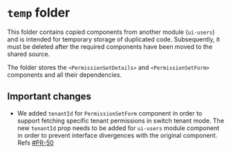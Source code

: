 # `temp` folder

This folder contains copied components from another module (`ui-users`) and is intended for temporary storage of duplicated code. Subsequently, it must be deleted after the required components have been moved to the shared source.

The folder stores the `<PermissionSetDetails>` and `<PermissionSetForm>` components and all their dependencies.

## Important changes

* We added `tenantId` for `PermissionSetForm` component in order to support fetching specific tenant permissions in switch tenant mode. The new `tenantId` prop needs to be added for `ui-users` module component in order to prevent interface divergences with the original component. Refs [#PR-50](https://github.com/folio-org/ui-consortia-settings/pull/50)
  